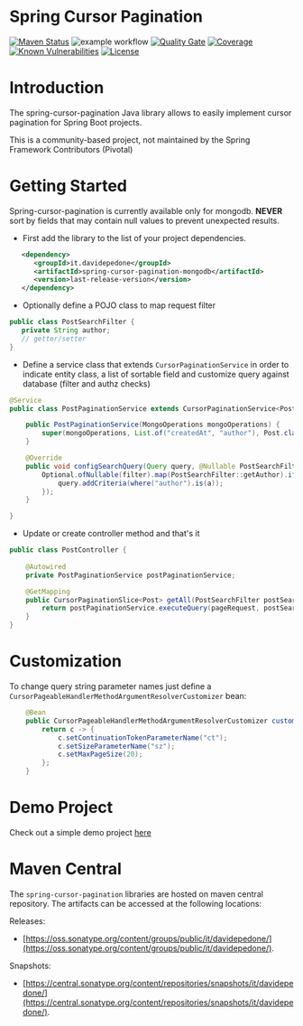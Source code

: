 Spring Cursor Pagination
==========

[![Maven Status](https://maven-badges.herokuapp.com/maven-central/it.davidepedone/spring-cursor-pagination/badge.svg?style=flat)](http://mvnrepository.com/artifact/it.davidepedone/spring-cursor-pagination)
![example workflow](https://github.com/davidepedone/spring-cursor-pagination/actions/workflows/maven.yml/badge.svg)
[![Quality Gate](https://sonarcloud.io/api/project_badges/measure?project=davidepedone_spring-cursor-pagination&metric=alert_status)](https://sonarcloud.io/dashboard?id=davidepedone_spring-cursor-pagination)
[![Coverage](https://sonarcloud.io/api/project_badges/measure?project=davidepedone_spring-cursor-pagination&metric=coverage)](https://sonarcloud.io/dashboard?id=davidepedone_spring-cursor-pagination)
[![Known Vulnerabilities](https://snyk.io/test/github/davidepedone/spring-cursor-pagination/badge.svg?targetFile=pom.xml)](https://snyk.io/test/github/davidepedone/spring-cursor-pagination?targetFile=pom.xml)
[![License](http://img.shields.io/:license-apache-blue.svg)](http://www.apache.org/licenses/LICENSE-2.0.html)

# **Introduction**

The spring-cursor-pagination Java library allows to easily implement cursor pagination for Spring Boot projects.

This is a community-based project, not maintained by the Spring Framework Contributors (Pivotal)

# **Getting Started**
Spring-cursor-pagination is currently available only for mongodb. **NEVER** sort by fields that may contain null values to prevent unexpected results.

* First add the library to the list of your project dependencies.

```xml
   <dependency>
      <groupId>it.davidepedone</groupId>
      <artifactId>spring-cursor-pagination-mongodb</artifactId>
      <version>last-release-version</version>
   </dependency>
```

* Optionally define a POJO class to map request filter

```java
public class PostSearchFilter {
   private String author;
   // getter/setter
}
```

* Define a service class that extends `CursorPaginationService` in order to indicate entity class, a list of sortable field and customize query against database (filter and authz checks) 

```java
@Service
public class PostPaginationService extends CursorPaginationService<Post, PostSearchFilter> {

	public PostPaginationService(MongoOperations mongoOperations) {
		super(mongoOperations, List.of("createdAt", "author"), Post.class);
	}

	@Override
	public void configSearchQuery(Query query, @Nullable PostSearchFilter filter, @Nullable Principal principal) {
		Optional.ofNullable(filter).map(PostSearchFilter::getAuthor).ifPresent(a -> {
			query.addCriteria(where("author").is(a));
		});
	}

}
```

* Update or create controller method and that's it
```java
public class PostController {
    
    @Autowired
    private PostPaginationService postPaginationService;

	@GetMapping
	public CursorPaginationSlice<Post> getAll(PostSearchFilter postSearchFilter, CursorPageable pageRequest) {
		return postPaginationService.executeQuery(pageRequest, postSearchFilter, null);
	}
}
```

# **Customization**
To change query string parameter names just define a `CursorPageableHandlerMethodArgumentResolverCustomizer` bean:

```java
	@Bean
	public CursorPageableHandlerMethodArgumentResolverCustomizer customizer() {
		return c -> {
			c.setContinuationTokenParameterName("ct");
			c.setSizeParameterName("sz");
			c.setMaxPageSize(20);
		};
	}
```

# **Demo Project**
Check out a simple demo project [here](https://github.com/davidepedone/spring-cursor-pagination-demo)

# **Maven Central**

The `spring-cursor-pagination` libraries are hosted on maven central repository. 
The artifacts can be accessed at the following locations:

Releases:
* [https://oss.sonatype.org/content/groups/public/it/davidepedone/](https://oss.sonatype.org/content/groups/public/it/davidepedone/).

Snapshots:
* [https://central.sonatype.org/content/repositories/snapshots/it/davidepedone/](https://central.sonatype.org/content/repositories/snapshots/it/davidepedone/).